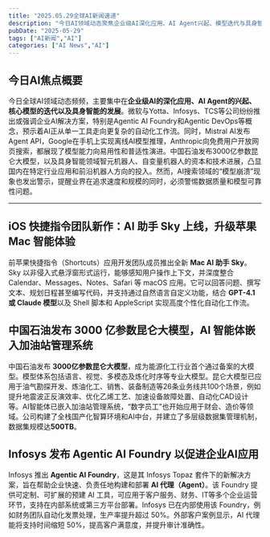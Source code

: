 ```yaml
---
title: "2025.05.29全球AI新闻速递"
description: "今日AI领域动态聚焦企业级AI深化应用、AI Agent兴起、模型迭代与具身智能发展。微软、Yotta、Infosys、TCS等企业积极布局企业AI解决方案，尤其强调Agentic AI Foundry等概念。Mistral AI、Google、Anthropic等公司致力于模型易用性和普适性。中国石油发布昆仑大模型，并推动具身智能发展。同时，AI搜索领域“模型崩溃”也提醒业界关注数据质量和模型可靠性。"
pubDate: "2025-05-29"
tags: ["AI新闻","AI"]
categories: ["AI News","AI"]
---
```

## 今日AI焦点概要

今日全球AI领域动态频频，主要集中在**企业级AI的深化应用、AI Agent的兴起、核心模型的迭代以及具身智能的发展**。微软与Yotta、Infosys、TCS等公司纷纷推出或强调企业AI解决方案，特别是Agentic AI Foundry和Agentic DevOps等概念，预示着AI正从单一工具走向更复杂的自动化工作流。同时，Mistral AI发布Agent API，Google在手机上实现离线AI模型推理，Anthropic向免费用户开放网页搜索，都展现了模型能力向易用性和普适性演进。中国石油发布3000亿参数昆仑大模型，以及具身智能领域智元机器人、自变量机器人的资本和技术进展，凸显国内在特定行业应用和前沿机器人方向的投入。然而，AI搜索领域的“模型崩溃”现象也发出警示，提醒业界在追求速度和规模的同时，必须警惕数据质量和模型可靠性问题。

---

## iOS 快捷指令团队新作：AI 助手 Sky 上线，升级苹果 Mac 智能体验

前苹果快捷指令（Shortcuts）应用开发团队成员推出全新 **Mac AI 助手 Sky**。Sky 以非侵入式悬浮窗形式运行，能够感知用户操作上下文，并深度整合 Calendar、Messages、Notes、Safari 等 macOS 应用。它可以回答问题、撰写文本、规划日程甚至编写代码，并支持通过自然语言自定义功能，结合 **GPT-4.1 或 Claude 模型**以及 Shell 脚本和 AppleScript 实现高度个性化自动化工作流。

## 中国石油发布 3000 亿参数昆仑大模型，AI 智能体嵌入加油站管理系统

中国石油发布 **3000亿参数昆仑大模型**，成为能源化工行业首个通过备案的大模型。模型体系包括语言、视觉、多模态及炼化时序等专业大模型。昆仑大模型已应用于油气勘探开发、炼油化工、销售、装备制造等26条业务线共100个场景，例如提升地震波正反演效率、优化乙烯工艺、加速设备故障处置、自动化CAD设计等。AI智能体已嵌入加油站管理系统，“数字员工”也开始应用于财会、造价等领域。公司构建了全栈国产化智算环境和AI中台，并建立了多层级数据集管理机制，数据集规模达**500TB**。

## Infosys 发布 Agentic AI Foundry 以促进企业AI应用

Infosys 推出 **Agentic AI Foundry**，这是其 Infosys Topaz 套件下的新解决方案，旨在帮助企业快速、负责任地构建和部署 **AI 代理（Agent）**。该 Foundry 提供可定制、可扩展的预建 AI 工具，可应用于客户服务、财务、IT等多个企业运营环节，支持在内部系统或第三方平台部署。Infosys 已在内部使用该 Foundry，例如财务团队自动化发票处理，生产率提升超过 50%。外部客户案例显示，AI 代理能将支持时间缩短 50%，提高客户满意度，并提升审计准确性。